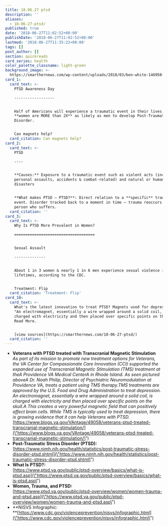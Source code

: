 ```yaml
---
title: 18.06.27 ptsd
description: ''
aliases:
  - 18-06-27-ptsd/
published: true
date: '2018-06-27T11:02:52+00:00'
publishDate: '2018-06-27T11:02:52+00:00'
lastmod: '2018-06-27T11:35:22+00:00'
tags: []
post_author: []
section: quickreads
card_series: health
color_palette_classname: light-green
background_image: >-
  https://smarthernews.com/wp-content/uploads/2018/03/ben-white-146950-unsplash-scaled.jpg
card_1:
  card_text: >-
    PTSD Awareness Day

    ------------------


    Half of Americans will experience a traumatic event in their lives, yet
    **women are MORE than 2X** as likely as men to develop Post-Traumatic Stress
    Disorder.


    Can magnets help?
  card_citation: Can magnets help?
card_2:
  card_text: >-
    PTSD

    ----


    **Causes:** Exposure to a traumatic event such as violent acts (including
    personal assaults, accidents & combat-related) and natural or human-caused
    disasters


    **What makes PTSD – PTSD?**: Direct relation to a **specific** traumatic
    event. Disorder tracked back to a moment in time – trauma reoccurs in the
    person who suffers.
  card_citation: ''
card_3:
  card_text: >-
    Why Is PTSD More Prevalent in Women?

    ====================================


    Sexual Assault

    --------------


    About 1 in 3 women & nearly 1 in 6 men experience sexual violence in their
    lifetimes, according to the CDC.


    Treatment: Flip
  card_citation: 'Treatment: Flip'
card_10:
  card_text: >-
    What's the latest innovation to treat PTSD? Magnets used for depression -
    "An electromagnet, essentially a wire wrapped around a solid coil, is
    charged with electricity and then placed over specific points on the skull."
    Read More.


    [view sources](https://smarthernews.com/18-06-27-ptsd/)
  card_citation: ''
---
```

*   **Veterans with PTSD treated with Transcranial Magnetic Stimulation**  
    _As part of its mission to promote new treatment options for Veterans, the VA Center for Compassionate Care Innovation (CCI) supported the expanded use of Transcranial Magnetic Stimulation (TMS) treatment at theA Providence VA Medical CenterA in Rhode Island. As seen pictured aboveA Dr. Noah Philip, Director of Psychiatric Neuromodulation at Providence VA, treats a patient using TMS therapy.TMS treatments are approved by the U.S. Food and Drug Administration to treat depression. An electromagnet, essentially a wire wrapped around a solid coil, is charged with electricity and then placed over specific points on the skull.A This creates a very powerful magnetic field that can positively affect brain cells. While TMS is typically used to treat depression, there is growing evidence that it can help Veterans with PTSD._  
    [https://www.blogs.va.gov/VAntage/49058/veterans-ptsd-treated-transcranial-magnetic-stimulation/](\"https://www.blogs.va.gov/VAntage/49058/veterans-ptsd-treated-transcranial-magnetic-stimulation/\")
*   **Post-Traumatic Stress Disorder (PTSD):**  
    [https://www.nimh.nih.gov/health/statistics/post-traumatic-stress-disorder-ptsd.shtml](\"https://www.nimh.nih.gov/health/statistics/post-traumatic-stress-disorder-ptsd.shtml\")
*   **What Is PTSD?:**  
    [https://www.ptsd.va.gov/public/ptsd-overview/basics/what-is-ptsd.asp](\"https://www.ptsd.va.gov/public/ptsd-overview/basics/what-is-ptsd.asp\")
*   **Women, Trauma, and PTSD:**  
    [https://www.ptsd.va.gov/public/ptsd-overview/women/women-trauma-and-ptsd.asp](\"https://www.ptsd.va.gov/public/ptsd-overview/women/women-trauma-and-ptsd.asp\")
*   **NISVS Infographic:  
    **[https://www.cdc.gov/violenceprevention/nisvs/infographic.html](\"https://www.cdc.gov/violenceprevention/nisvs/infographic.html\")